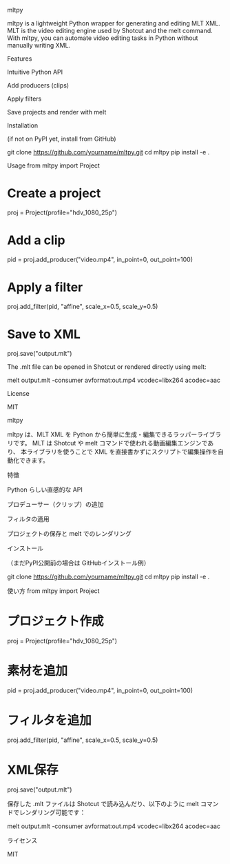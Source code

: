 mltpy

mltpy is a lightweight Python wrapper for generating and editing MLT XML.
MLT is the video editing engine used by Shotcut
 and the melt command.
With mltpy, you can automate video editing tasks in Python without manually writing XML.

Features

Intuitive Python API

Add producers (clips)

Apply filters

Save projects and render with melt

Installation

(if not on PyPI yet, install from GitHub)

git clone https://github.com/yourname/mltpy.git
cd mltpy
pip install -e .

Usage
from mltpy import Project

# Create a project
proj = Project(profile="hdv_1080_25p")

# Add a clip
pid = proj.add_producer("video.mp4", in_point=0, out_point=100)

# Apply a filter
proj.add_filter(pid, "affine", scale_x=0.5, scale_y=0.5)

# Save to XML
proj.save("output.mlt")


The .mlt file can be opened in Shotcut or rendered directly using melt:

melt output.mlt -consumer avformat:out.mp4 vcodec=libx264 acodec=aac

License

MIT

mltpy

mltpy は、MLT XML を Python から簡単に生成・編集できるラッパーライブラリです。
MLT は Shotcut
 や melt コマンドで使われる動画編集エンジンであり、
本ライブラリを使うことで XML を直接書かずにスクリプトで編集操作を自動化できます。

特徴

Python らしい直感的な API

プロデューサー（クリップ）の追加

フィルタの適用

プロジェクトの保存と melt でのレンダリング

インストール

（まだPyPI公開前の場合は GitHubインストール例）

git clone https://github.com/yourname/mltpy.git
cd mltpy
pip install -e .

使い方
from mltpy import Project

# プロジェクト作成
proj = Project(profile="hdv_1080_25p")

# 素材を追加
pid = proj.add_producer("video.mp4", in_point=0, out_point=100)

# フィルタを追加
proj.add_filter(pid, "affine", scale_x=0.5, scale_y=0.5)

# XML保存
proj.save("output.mlt")


保存した .mlt ファイルは Shotcut で読み込んだり、以下のように melt コマンドでレンダリング可能です：

melt output.mlt -consumer avformat:out.mp4 vcodec=libx264 acodec=aac

ライセンス

MIT
